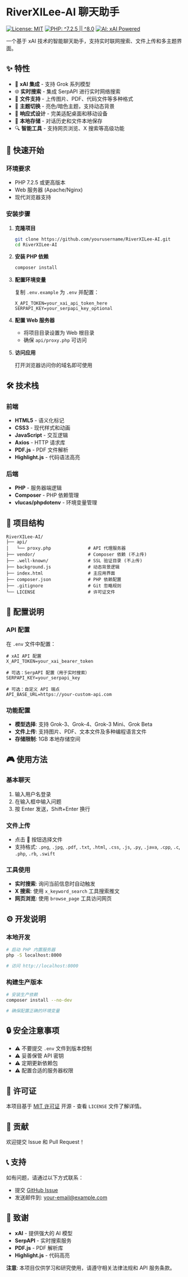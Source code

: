 # RiverXILee-AI 聊天助手

[![License: MIT](https://img.shields.io/badge/license-MIT-blue.svg)](https://opensource.org/licenses/MIT)
[![PHP: ^7.2.5 || ^8.0](https://img.shields.io/badge/PHP-%5E7.2.5%2520%7C%7C%2520%5E8.0-777BB4.svg)](https://www.php.net/)
[![AI: xAI Powered](https://img.shields.io/badge/AI-xAI%2520Powered-orange.svg)](https://x.ai/)

一个基于 xAI 技术的智能聊天助手，支持实时联网搜索、文件上传和多主题界面。

## ✨ 特性

- 🤖 **xAI 集成** - 支持 Grok 系列模型
- 🌐 **实时搜索** - 集成 SerpAPI 进行实时网络搜索
- 📁 **文件支持** - 上传图片、PDF、代码文件等多种格式
- 🎨 **主题切换** - 亮色/暗色主题，支持动态背景
- 📱 **响应式设计** - 完美适配桌面和移动设备
- 💾 **本地存储** - 对话历史和文件本地保存
- 🔍 **智能工具** - 支持网页浏览、X 搜索等高级功能

## 🚀 快速开始

### 环境要求

- PHP 7.2.5 或更高版本
- Web 服务器 (Apache/Nginx)
- 现代浏览器支持

### 安装步骤

1. **克隆项目**

   ```bash
   git clone https://github.com/yourusername/RiverXILee-AI.git
   cd RiverXILee-AI
   ```

2. **安装 PHP 依赖**

   ```bash
   composer install
   ```

3. **配置环境变量**

   复制 `.env.example` 为 `.env` 并配置：

   ```env
   X_API_TOKEN=your_xai_api_token_here
   SERPAPI_KEY=your_serpapi_key_optional
   ```

4. **配置 Web 服务器**

   - 将项目目录设置为 Web 根目录
   - 确保 `api/proxy.php` 可访问

5. **访问应用**

   打开浏览器访问你的域名即可使用

## 🛠️ 技术栈

### 前端

- **HTML5** - 语义化标记
- **CSS3** - 现代样式和动画
- **JavaScript** - 交互逻辑
- **Axios** - HTTP 请求库
- **PDF.js** - PDF 文件解析
- **Highlight.js** - 代码语法高亮

### 后端

- **PHP** - 服务器端逻辑
- **Composer** - PHP 依赖管理
- **vlucas/phpdotenv** - 环境变量管理

## 📁 项目结构

```
RiverXILee-AI/
├── api/
│   └── proxy.php              # API 代理服务器
├── vendor/                    # Composer 依赖 (不上传)
├── .well-known/               # SSL 验证目录 (不上传)
├── background.js              # 动态背景逻辑
├── index.html                 # 主应用界面
├── composer.json              # PHP 依赖配置
├── .gitignore                 # Git 忽略规则
└── LICENSE                    # 许可证文件
```

## 🔧 配置说明

### API 配置

在 `.env` 文件中配置：

```env
# xAI API 配置
X_API_TOKEN=your_xai_bearer_token

# 可选：SerpAPI 配置（用于实时搜索）
SERPAPI_KEY=your_serpapi_key

# 可选：自定义 API 端点
API_BASE_URL=https://your-custom-api.com
```

### 功能配置

- **模型选择**: 支持 Grok-3、Grok-4、Grok-3 Mini、Grok Beta
- **文件上传**: 支持图片、PDF、文本文件及多种编程语言文件
- **存储限制**: 1GB 本地存储空间

## 🎮 使用方法

### 基本聊天

1. 输入用户名登录
2. 在输入框中输入问题
3. 按 Enter 发送，Shift+Enter 换行

### 文件上传

- 点击 📎 按钮选择文件
- 支持格式: `.png`, `.jpg`, `.pdf`, `.txt`, `.html`, `.css`, `.js`, `.py`, `.java`, `.cpp`, `.c`, `.php`, `.rb`, `.swift`

### 工具使用

- **实时搜索**: 询问当前信息时自动触发
- **X 搜索**: 使用 `x_keyword_search` 工具搜索推文
- **网页浏览**: 使用 `browse_page` 工具访问网页

## ⚙️ 开发说明

### 本地开发

```bash
# 启动 PHP 内置服务器
php -S localhost:8000

# 访问 http://localhost:8000
```

### 构建生产版本

```bash
# 安装生产依赖
composer install --no-dev

# 确保配置正确的环境变量
```

## 🔒 安全注意事项

- ⚠️ 不要提交 `.env` 文件到版本控制
- ⚠️ 妥善保管 API 密钥
- ⚠️ 定期更新依赖包
- ⚠️ 配置合适的服务器权限

## 📄 许可证

本项目基于 [MIT 许可证](LICENSE) 开源 - 查看 `LICENSE` 文件了解详情。

## 🤝 贡献

欢迎提交 Issue 和 Pull Request！

## 📞 支持

如有问题，请通过以下方式联系：

- 提交 [GitHub Issue](https://github.com/yourusername/RiverXILee-AI/issues)
- 发送邮件到: your-email@example.com

## 🙏 致谢

- **xAI** - 提供强大的 AI 模型
- **SerpAPI** - 实时搜索服务
- **PDF.js** - PDF 解析库
- **Highlight.js** - 代码高亮

**注意**: 本项目仅供学习和研究使用，请遵守相关法律法规和 API 服务条款。
